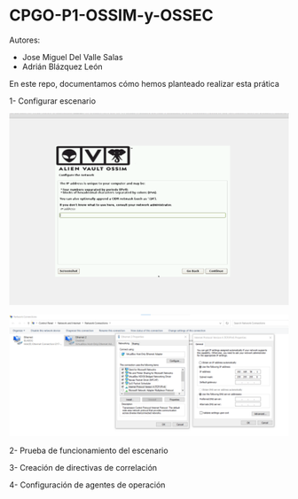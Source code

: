 # CPGO-P1-OSSIM-y-OSSEC

Autores:

- Jose Miguel Del Valle Salas
- Adrián Blázquez León

En este repo, documentamos cómo hemos planteado realizar esta prática

1- Configurar escenario

![Pregunta la ip de la subred](https://raw.githubusercontent.com/ablazleon/CPGO-P1-OSSIM-y-OSSEC/main/Screenshot%202021-03-15%20122106.png?token=AG4AHSWD3BG6ZKYY2WD7HNTAJ5D72)

![Ver la ip de la red](https://raw.githubusercontent.com/ablazleon/CPGO-P1-OSSIM-y-OSSEC/main/Screenshot%202021-03-15%20124310.png?token=AG4AHSWAS43XN3HDO2OM2CDAJ5EM4)

2- Prueba de funcionamiento del escenario

3- Creación de directivas de correlación

4- Configuración de agentes de operación



